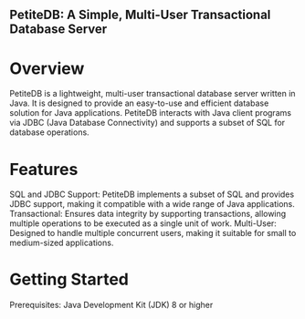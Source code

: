 ## PetiteDB: A Simple, Multi-User Transactional Database Server
# Overview
PetiteDB is a lightweight, multi-user transactional database server written in Java. It is designed to provide an easy-to-use and efficient database solution for Java applications. PetiteDB interacts with Java client programs via JDBC (Java Database Connectivity) and supports a subset of SQL for database operations.

# Features
SQL and JDBC Support: PetiteDB implements a subset of SQL and provides JDBC support, making it compatible with a wide range of Java applications.
Transactional: Ensures data integrity by supporting transactions, allowing multiple operations to be executed as a single unit of work.
Multi-User: Designed to handle multiple concurrent users, making it suitable for small to medium-sized applications.
# Getting Started
Prerequisites: Java Development Kit (JDK) 8 or higher
